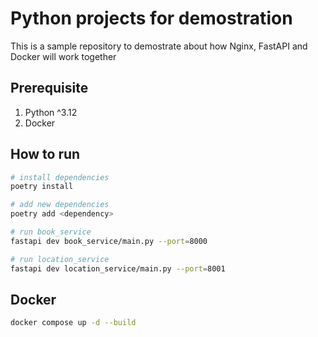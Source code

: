 # Python projects for demostration
This is a sample repository to demostrate about how Nginx, FastAPI and Docker will work together

## Prerequisite
1. Python ^3.12
2. Docker

## How to run
```bash
# install dependencies
poetry install
```

```bash
# add new dependencies
poetry add <dependency>
```

```bash
# run book_service
fastapi dev book_service/main.py --port=8000

# run location_service
fastapi dev location_service/main.py --port=8001
```
## Docker
```bash
docker compose up -d --build
```

